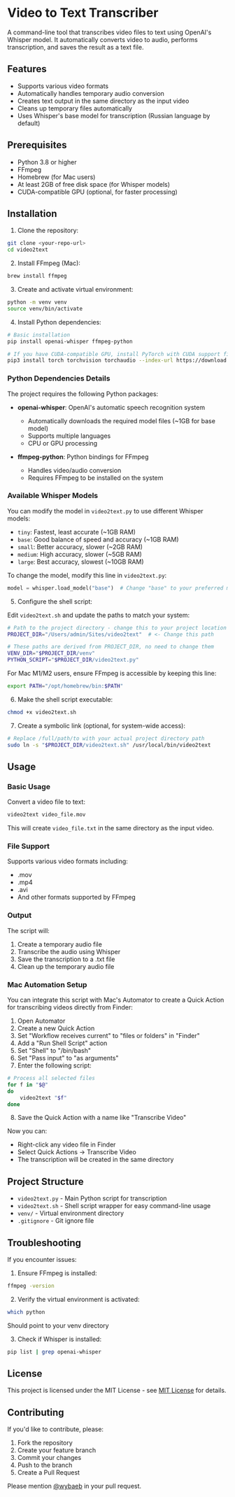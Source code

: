 # Video to Text Transcriber

A command-line tool that transcribes video files to text using OpenAI's Whisper model. It automatically converts video to audio, performs transcription, and saves the result as a text file.

## Features

- Supports various video formats
- Automatically handles temporary audio conversion
- Creates text output in the same directory as the input video
- Cleans up temporary files automatically
- Uses Whisper's base model for transcription (Russian language by default)

## Prerequisites

- Python 3.8 or higher
- FFmpeg
- Homebrew (for Mac users)
- At least 2GB of free disk space (for Whisper models)
- CUDA-compatible GPU (optional, for faster processing)

## Installation

1. Clone the repository:
```bash
git clone <your-repo-url>
cd video2text
```

2. Install FFmpeg (Mac):
```bash
brew install ffmpeg
```

3. Create and activate virtual environment:
```bash
python -m venv venv
source venv/bin/activate
```

4. Install Python dependencies:
```bash
# Basic installation
pip install openai-whisper ffmpeg-python

# If you have CUDA-compatible GPU, install PyTorch with CUDA support first:
pip3 install torch torchvision torchaudio --index-url https://download.pytorch.org/whl/cu118
```

### Python Dependencies Details

The project requires the following Python packages:

- **openai-whisper**: OpenAI's automatic speech recognition system
  - Automatically downloads the required model files (~1GB for base model)
  - Supports multiple languages
  - CPU or GPU processing

- **ffmpeg-python**: Python bindings for FFmpeg
  - Handles video/audio conversion
  - Requires FFmpeg to be installed on the system

### Available Whisper Models

You can modify the model in `video2text.py` to use different Whisper models:

- `tiny`: Fastest, least accurate (~1GB RAM)
- `base`: Good balance of speed and accuracy (~1GB RAM)
- `small`: Better accuracy, slower (~2GB RAM)
- `medium`: High accuracy, slower (~5GB RAM)
- `large`: Best accuracy, slowest (~10GB RAM)

To change the model, modify this line in `video2text.py`:
```python
model = whisper.load_model("base")  # Change "base" to your preferred model
```

5. Configure the shell script:

Edit `video2text.sh` and update the paths to match your system:
```bash
# Path to the project directory - change this to your project location
PROJECT_DIR="/Users/admin/Sites/video2text"  # <- Change this path

# These paths are derived from PROJECT_DIR, no need to change them
VENV_DIR="$PROJECT_DIR/venv"
PYTHON_SCRIPT="$PROJECT_DIR/video2text.py"
```

For Mac M1/M2 users, ensure FFmpeg is accessible by keeping this line:
```bash
export PATH="/opt/homebrew/bin:$PATH"
```

6. Make the shell script executable:
```bash
chmod +x video2text.sh
```

7. Create a symbolic link (optional, for system-wide access):
```bash
# Replace /full/path/to with your actual project directory path
sudo ln -s "$PROJECT_DIR/video2text.sh" /usr/local/bin/video2text
```

## Usage

### Basic Usage

Convert a video file to text:
```bash
video2text video_file.mov
```

This will create `video_file.txt` in the same directory as the input video.

### File Support

Supports various video formats including:
- .mov
- .mp4
- .avi
- And other formats supported by FFmpeg

### Output

The script will:
1. Create a temporary audio file
2. Transcribe the audio using Whisper
3. Save the transcription to a .txt file
4. Clean up the temporary audio file

### Mac Automation Setup

You can integrate this script with Mac's Automator to create a Quick Action for transcribing videos directly from Finder:

1. Open Automator
2. Create a new Quick Action
3. Set "Workflow receives current" to "files or folders" in "Finder"
4. Add a "Run Shell Script" action
5. Set "Shell" to "/bin/bash"
6. Set "Pass input" to "as arguments"
7. Enter the following script:
```bash
# Process all selected files
for f in "$@"
do
    video2text "$f"
done
```
8. Save the Quick Action with a name like "Transcribe Video"

Now you can:
- Right-click any video file in Finder
- Select Quick Actions → Transcribe Video
- The transcription will be created in the same directory

## Project Structure

- `video2text.py` - Main Python script for transcription
- `video2text.sh` - Shell script wrapper for easy command-line usage
- `venv/` - Virtual environment directory
- `.gitignore` - Git ignore file

## Troubleshooting

If you encounter issues:

1. Ensure FFmpeg is installed:
```bash
ffmpeg -version
```

2. Verify the virtual environment is activated:
```bash
which python
```
Should point to your venv directory

3. Check if Whisper is installed:
```bash
pip list | grep openai-whisper
```

## License

This project is licensed under the MIT License - see [MIT License](https://opensource.org/licenses/MIT) for details.

## Contributing

If you'd like to contribute, please:
1. Fork the repository
2. Create your feature branch
3. Commit your changes
4. Push to the branch
5. Create a Pull Request

Please mention [@wybaeb](https://github.com/wybaeb) in your pull request.